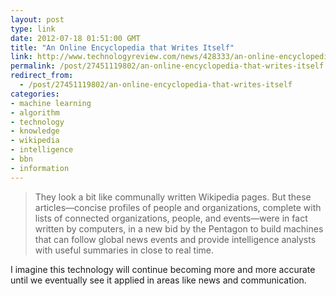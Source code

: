 ```yaml
---
layout: post
type: link
date: 2012-07-18 01:51:00 GMT
title: "An Online Encyclopedia that Writes Itself"
link: http://www.technologyreview.com/news/428333/an-online-encyclopedia-that-writes-itself/
permalink: /post/27451119802/an-online-encyclopedia-that-writes-itself
redirect_from: 
  - /post/27451119802/an-online-encyclopedia-that-writes-itself
categories:
- machine learning
- algorithm
- technology
- knowledge
- wikipedia
- intelligence
- bbn
- information
---
```

<blockquote>They look a bit like communally written Wikipedia pages. But these articles—concise profiles of people and organizations, complete with lists of connected organizations, people, and events—were in fact written by computers, in a new bid by the Pentagon to build machines that can follow global news events and provide intelligence analysts with useful summaries in close to real time.</blockquote>
<p>I imagine this technology will continue becoming more and more accurate until we eventually see it applied in areas like news and communication.</p>